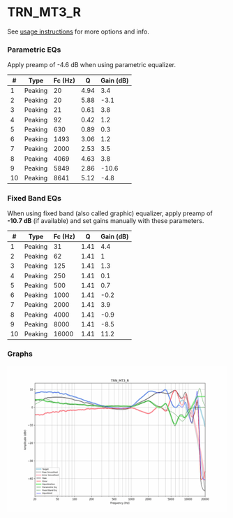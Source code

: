 # TRN_MT3_R
See [usage instructions](https://github.com/jaakkopasanen/AutoEq#usage) for more options and info.

### Parametric EQs
Apply preamp of -4.6 dB when using parametric equalizer.

|   # | Type    |   Fc (Hz) |    Q |   Gain (dB) |
|-----|---------|-----------|------|-------------|
|   1 | Peaking |        20 | 4.94 |         3.4 |
|   2 | Peaking |        20 | 5.88 |        -3.1 |
|   3 | Peaking |        21 | 0.61 |         3.8 |
|   4 | Peaking |        92 | 0.42 |         1.2 |
|   5 | Peaking |       630 | 0.89 |         0.3 |
|   6 | Peaking |      1493 | 3.06 |         1.2 |
|   7 | Peaking |      2000 | 2.53 |         3.5 |
|   8 | Peaking |      4069 | 4.63 |         3.8 |
|   9 | Peaking |      5849 | 2.86 |       -10.6 |
|  10 | Peaking |      8641 | 5.12 |        -4.8 |

### Fixed Band EQs
When using fixed band (also called graphic) equalizer, apply preamp of **-10.7 dB** (if available) and set gains manually with these parameters.

|   # | Type    |   Fc (Hz) |    Q |   Gain (dB) |
|-----|---------|-----------|------|-------------|
|   1 | Peaking |        31 | 1.41 |         4.4 |
|   2 | Peaking |        62 | 1.41 |         1   |
|   3 | Peaking |       125 | 1.41 |         1.3 |
|   4 | Peaking |       250 | 1.41 |         0.1 |
|   5 | Peaking |       500 | 1.41 |         0.7 |
|   6 | Peaking |      1000 | 1.41 |        -0.2 |
|   7 | Peaking |      2000 | 1.41 |         3.9 |
|   8 | Peaking |      4000 | 1.41 |        -0.9 |
|   9 | Peaking |      8000 | 1.41 |        -8.5 |
|  10 | Peaking |     16000 | 1.41 |        11.2 |

### Graphs
![](./TRN_MT3_R.png)
